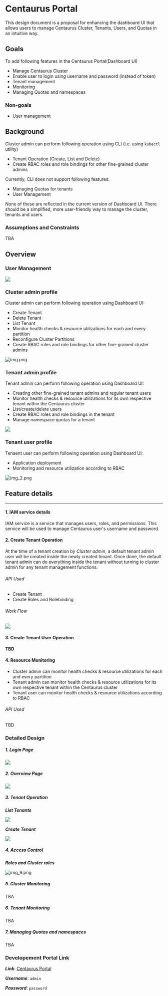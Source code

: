 
# Centaurus Portal
This design document is a proposal for enhancing the dashboard UI that
allows users to manage Centaurus Cluster, Tenants, Users, and
Quotas in an intuitive way.

## Goals
To add following features in the Centaurus Portal(Dashboard UI)
* Manage Centaurus Cluster
* Enable user to login using username and password (instead of token)
* Tenant management
* Monitoring
* Managing Quotas and namespaces

### Non-goals
* User management

## Background
Cluster admin can perform following operation using CLI (i.e. using `kubectl` utility)
* Tenant Operation (Create, List and Delete)
* Create RBAC roles and role bindings for other fine-grained cluster admins

Currently, CLI does not support following features:
* Managing Quotas for tenants
* User Management

None of these are reflected in the current version of Dashboard UI. There should be a simplified,
more user-friendly way to manage the cluster, tenants and users.

### Assumptions and Constraints
TBA

## Overview
### User Management

![](img_3.png)

### Cluster admin profile
Cluster admin can perform following operation using Dashboard UI:
* Create Tenant
* Delete Tenant
* List Tenant
* Monitor health checks & resource utilizations for each and every partition
* Reconfigure Cluster Partitions
* Create RBAC roles and role bindings for other fine-grained cluster admins

![img.png](img.png)


### Tenant admin profile
Tenant admin can perform following operation using Dashboard UI:
* Creating other fine-grained tenant admins and regular tenant users
* Monitor health checks & resource utilizations for its own respective tenant within the Centaurus cluster
* List/create/delete users
* Create RBAC roles and role bindings in the tenant
* Manage namespace quotas for a tenant

![](img_1.png)

### Tenant user profile
Tenaent user can perform following operation using Dashboard UI:
* Application deployment
* Monitoring and resource utilization according to RBAC

![img_2.png](img_2.png)

## Feature details
___
#### 1. IAM service details
IAM service is a service that manages users, roles, and permissions.
This service will be used to manage Centaurus user's username and password.
#### 2. Create Tenant Operation

At the time of a tenant creation by *Cluster admin*, a default tenant admin user will be created inside the newly created tenant. Once done, the default tenant admin can do everything inside the tenant without turning to cluster admin for any tenant management functions. 

###### API Used
* Create Tenant
* Create Roles and Rolebinding

###### Work Flow

![](img_4.png)
#### 3. Create Tenant User Operation
**TBD**

#### 4. Resource Monitoring
* Cluster admin can monitor health checks & resource utilizations for each and every partition
* Tenant admin can monitor health checks & resource utilizations for its own respective tenant within the Centaurus cluster
* Tenant user can monitor health checks & resource utilizations according to RBAC

###### API Used
TBD

### Detailed Design
##### 1. Login Page

![](img_5.png)

##### 2. Overview Page

![](img_6.png)

##### 3. Tenant Operation
***List Tenants***

![](img_7.png)

***Create Tenant***

![](img_8.png)

##### 4. Access Control
***Roles and Cluster roles***

![img_9.png](img_9.png)

##### 5. Cluster Monitoring
TBA

##### 6. Tenant Monitoring
TBA

##### 7. Managing Quotas and namespaces
TBA

### Developement Portal Link

***Link***: [Centaurus Portal](https://114.143.207.107:30001/)

***Username***: `admin`

***Password***: `password` 

